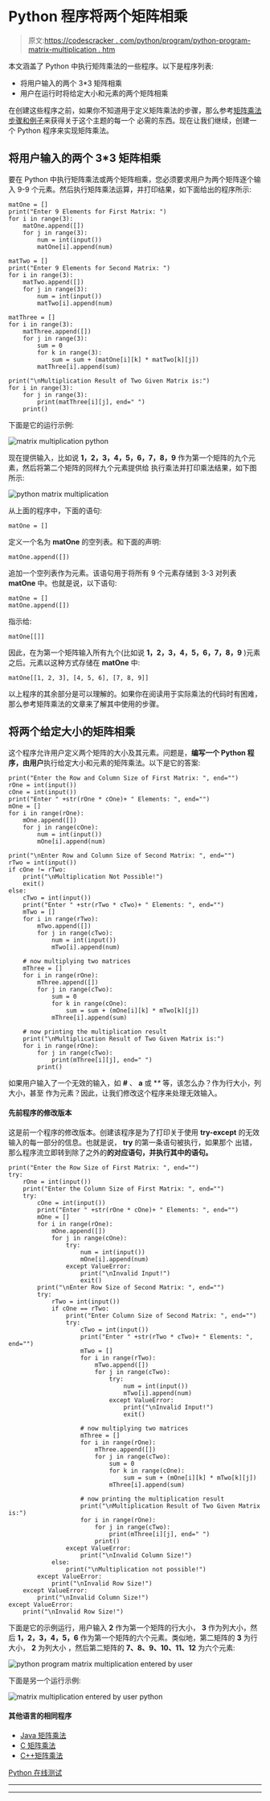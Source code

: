# Python 程序将两个矩阵相乘

> 原文:[https://codescracker . com/python/program/python-program-matrix-multiplication . htm](https://codescracker.com/python/program/python-program-matrix-multiplication.htm)

本文涵盖了 Python 中执行矩阵乘法的一些程序。以下是程序列表:

*   将用户输入的两个 3*3 矩阵相乘
*   用户在运行时将给定大小和元素的两个矩阵相乘

在创建这些程序之前，如果你不知道用于定义矩阵乘法的步骤，那么参考[矩阵乘法步骤和例子](/nonprog/matrix-multiplication.htm)来获得关于这个主题的每一个 必需的东西。现在让我们继续，创建一个 Python 程序来实现矩阵乘法。

## 将用户输入的两个 3*3 矩阵相乘

要在 Python 中执行矩阵乘法或两个矩阵相乘，您必须要求用户为两个矩阵逐个输入 9-9 个元素。然后执行矩阵乘法运算，并打印结果，如下面给出的程序所示:

```
matOne = []
print("Enter 9 Elements for First Matrix: ")
for i in range(3):
    matOne.append([])
    for j in range(3):
        num = int(input())
        matOne[i].append(num)

matTwo = []
print("Enter 9 Elements for Second Matrix: ")
for i in range(3):
    matTwo.append([])
    for j in range(3):
        num = int(input())
        matTwo[i].append(num)

matThree = []
for i in range(3):
    matThree.append([])
    for j in range(3):
        sum = 0
        for k in range(3):
            sum = sum + (matOne[i][k] * matTwo[k][j])
        matThree[i].append(sum)

print("\nMultiplication Result of Two Given Matrix is:")
for i in range(3):
    for j in range(3):
        print(matThree[i][j], end=" ")
    print()
```

下面是它的运行示例:

![matrix multiplication python](../Images/12b6ac1c77b38d71d7e31081c125be2c.png)

现在提供输入，比如说 **1，2，3，4，5，6，7，8，9** 作为第一个矩阵的九个元素，然后将第二个矩阵的同样九个元素提供给 执行乘法并打印乘法结果，如下图所示:

![python matrix multiplication](../Images/953bd19ffdb4482774dff73bb1c32983.png)

从上面的程序中，下面的语句:

```
matOne = []
```

定义一个名为 **matOne** 的空列表。和下面的声明:

```
matOne.append([])
```

追加一个空列表作为元素。该语句用于将所有 9 个元素存储到 3-3 对列表 **matOne** 中。也就是说，以下语句:

```
matOne = []
matOne.append([])
```

指示给:

```
matOne[[]]
```

因此，在为第一个矩阵输入所有九个(比如说 **1，2，3，4，5，6，7，8，9** )元素之后。元素以这种方式存储在 **matOne** 中:

```
matOne[[1, 2, 3], [4, 5, 6], [7, 8, 9]]
```

以上程序的其余部分是可以理解的。如果你在阅读用于实际乘法的代码时有困难，那么参考矩阵乘法的文章来了解其中使用的步骤。

## 将两个给定大小的矩阵相乘

这个程序允许用户定义两个矩阵的大小及其元素。问题是，**编写一个 Python 程序，由用户**执行给定大小和元素的矩阵乘法。以下是它的答案:

```
print("Enter the Row and Column Size of First Matrix: ", end="")
rOne = int(input())
cOne = int(input())
print("Enter " +str(rOne * cOne)+ " Elements: ", end="")
mOne = []
for i in range(rOne):
    mOne.append([])
    for j in range(cOne):
        num = int(input())
        mOne[i].append(num)

print("\nEnter Row and Column Size of Second Matrix: ", end="")
rTwo = int(input())
if cOne != rTwo:
    print("\nMultiplication Not Possible!")
    exit()
else:
    cTwo = int(input())
    print("Enter " +str(rTwo * cTwo)+ " Elements: ", end="")
    mTwo = []
    for i in range(rTwo):
        mTwo.append([])
        for j in range(cTwo):
            num = int(input())
            mTwo[i].append(num)

    # now multiplying two matrices
    mThree = []
    for i in range(rOne):
        mThree.append([])
        for j in range(cTwo):
            sum = 0
            for k in range(cOne):
                sum = sum + (mOne[i][k] * mTwo[k][j])
            mThree[i].append(sum)

    # now printing the multiplication result
    print("\nMultiplication Result of Two Given Matrix is:")
    for i in range(rOne):
        for j in range(cTwo):
            print(mThree[i][j], end=" ")
        print()
```

如果用户输入了一个无效的输入，如 **#** 、 **a** 或 **\** 等，该怎么办？作为行大小，列大小，甚至 作为元素？因此，让我们修改这个程序来处理无效输入。

#### 先前程序的修改版本

这是前一个程序的修改版本。创建该程序是为了打印关于使用 **try-except** 的无效输入的每一部分的信息。也就是说， **try** 的第一条语句被执行，如果那个 出错，那么程序流立即转到除了之外的**的对应语句，并执行其中的语句。**

```
print("Enter the Row Size of First Matrix: ", end="")
try:
    rOne = int(input())
    print("Enter the Column Size of First Matrix: ", end="")
    try:
        cOne = int(input())
        print("Enter " +str(rOne * cOne)+ " Elements: ", end="")
        mOne = []
        for i in range(rOne):
            mOne.append([])
            for j in range(cOne):
                try:
                    num = int(input())
                    mOne[i].append(num)
                except ValueError:
                    print("\nInvalid Input!")
                    exit()
        print("\nEnter Row Size of Second Matrix: ", end="")
        try:
            rTwo = int(input())
            if cOne == rTwo:
                print("Enter Column Size of Second Matrix: ", end="")
                try:
                    cTwo = int(input())
                    print("Enter " +str(rTwo * cTwo)+ " Elements: ", end="")
                    mTwo = []
                    for i in range(rTwo):
                        mTwo.append([])
                        for j in range(cTwo):
                            try:
                                num = int(input())
                                mTwo[i].append(num)
                            except ValueError:
                                print("\nInvalid Input!")
                                exit()

                    # now multiplying two matrices
                    mThree = []
                    for i in range(rOne):
                        mThree.append([])
                        for j in range(cTwo):
                            sum = 0
                            for k in range(cOne):
                                sum = sum + (mOne[i][k] * mTwo[k][j])
                            mThree[i].append(sum)

                    # now printing the multiplication result
                    print("\nMultiplication Result of Two Given Matrix is:")
                    for i in range(rOne):
                        for j in range(cTwo):
                            print(mThree[i][j], end=" ")
                        print()
                except ValueError:
                    print("\nInvalid Column Size!")
            else:
                print("\nMultiplication not possible!")
        except ValueError:
            print("\nInvalid Row Size!")
    except ValueError:
        print("\nInvalid Column Size!")
except ValueError:
    print("\nInvalid Row Size!")
```

下面是它的示例运行，用户输入 **2** 作为第一个矩阵的行大小， **3** 作为列大小，然后 **1，2，3，4，5，6** 作为第一个矩阵的六个元素。类似地，第二矩阵的 **3** 为行大小， **2** 为列大小 ，然后第二矩阵的 **7、8、9、10、11、12** 为六个元素:

![python program matrix multiplication entered by user](../Images/30b7352b87acaa5fed62867eaa07ed7d.png)

下面是另一个运行示例:

![matrix multiplication entered by user python](../Images/322854072445389de4db9d2be86c5175.png)

#### 其他语言的相同程序

*   [Java 矩阵乘法](/java/program/java-program-multiply-two-matrices.htm)
*   [C 矩阵乘法](/c/program/c-program-multiply-two-matrices.htm)
*   [C++矩阵乘法](/cpp/program/cpp-program-multiply-two-matrices.htm)

[Python 在线测试](/exam/showtest.php?subid=10)

* * *

* * *